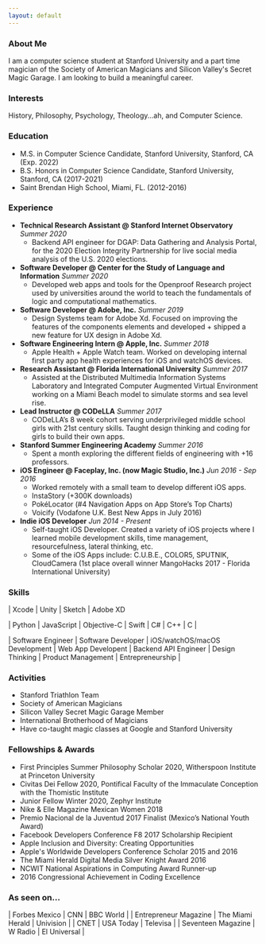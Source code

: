 ```yaml
---
layout: default
---
```


### About Me

I am a computer science student at Stanford University and a part time magician of the Society of American Magicians and Silicon Valley's Secret Magic Garage. I am looking to build a meaningful career.

### Interests 

History, Philosophy, Psychology, Theology...ah, and Computer Science.

### Education

*   M.S. in Computer Science Candidate, Stanford University, Stanford, CA (Exp. 2022)
*   B.S. Honors in Computer Science Candidate, Stanford University, Stanford, CA (2017-2021)
*   Saint Brendan High School, Miami, FL. (2012-2016)

### Experience 
- **Technical Research Assistant @ Stanford Internet Observatory** *Summer 2020*
    - Backend API engineer for DGAP: Data Gathering and Analysis Portal, for the 2020 Election Integrity Partnership for live social media analysis of the U.S. 2020 elections.
- **Software Developer @ Center for the Study of Language and Information** *Summer 2020*
    - Developed web apps and tools for the Openproof Research project used by universities around the world to teach the fundamentals of logic and computational mathematics.
- **Software Developer @ Adobe, Inc.** *Summer 2019*
    - Design Systems team for Adobe Xd. Focused on improving the features of the components elements and developed + shipped a new feature for UX design in Adobe Xd. 
- **Software Engineering Intern @ Apple, Inc.** *Summer 2018*
    - Apple Health + Apple Watch team. Worked on developing internal first party app health experiences for iOS and watchOS devices.
- **Research Assistant @ Florida International University** *Summer 2017*
    - Assisted at the Distributed Multimedia Information Systems Laboratory and Integrated Computer Augmented Virtual Environment working on a Miami Beach model to simulate storms and sea level rise.
- **Lead Instructor @ CODeLLA** *Summer 2017*
    - CODeLLA’s 8 week cohort serving underprivileged middle school girls with 21st century skills. Taught design thinking and coding for girls to build their own apps.
- **Stanford Summer Engineering Academy** *Summer 2016*
    - Spent a month exploring the different fields of engineering with +16 professors.
- **iOS Engineer @ Faceplay, Inc. (now Magic Studio, Inc.)** *Jun 2016 - Sep 2016*
    - Worked remotely with a small team to develop different iOS apps.
    - InstaStory (+300K downloads)
    - PokéLocator (#4 Navigation Apps on App Store’s Top Charts)
    - Voicify (Vodafone U.K. Best New Apps in July 2016)
- **Indie iOS Developer** *Jun 2014 - Present*
    - Self-taught iOS Developer. Created a variety of iOS projects where I learned mobile development skills, time management, resourcefulness, lateral thinking, etc.
    - Some of the iOS Apps include: C.U.B.E., COLOR5, SPUTNIK, CloudCamera (1st place overall winner MangoHacks 2017 - Florida International University)


### Skills

 | Xcode |  Unity | Sketch | Adobe XD

| Python | JavaScript | Objective-C |  Swift | C# | C++ | C |

| Software Engineer | Software Developer | iOS/watchOS/macOS Development | Web App Developent | Backend API Engineer | Design Thinking | Product Management | Entrepreneurship |

### Activities

- Stanford Triathlon Team 
- Society of American Magicians  
- Silicon Valley Secret Magic Garage Member 
- International Brotherhood of Magicians 
- Have co-taught magic classes at Google and Stanford University 

### Fellowships & Awards
* First Principles Summer Philosophy Scholar 2020, Witherspoon Institute at Princeton University
* Civitas Dei Fellow 2020, Pontifical Faculty of the Immaculate Conception with the Thomistic Institute
* Junior Fellow Winter 2020, Zephyr Institute
* Nike & Elle Magazine Mexican Women 2018
* Premio Nacional de la Juventud 2017 Finalist (Mexico’s National Youth Award)
* Facebook Developers Conference F8 2017 Scholarship Recipient
* Apple Inclusion and Diversity: Creating Opportunities
* Apple's Worldwide Developers Conference Scholar 2015 and 2016
* The Miami Herald Digital Media Silver Knight Award 2016
* NCWIT National Aspirations in Computing Award Runner-up 
* 2016 Congressional Achievement in Coding Excellence

### As seen on...

| Forbes Mexico | CNN | BBC World | 
| Entrepreneur Magazine | The Miami Herald | Univision | 
| CNET | USA Today | Televisa | 
| Seventeen Magazine | W Radio | El Universal |

